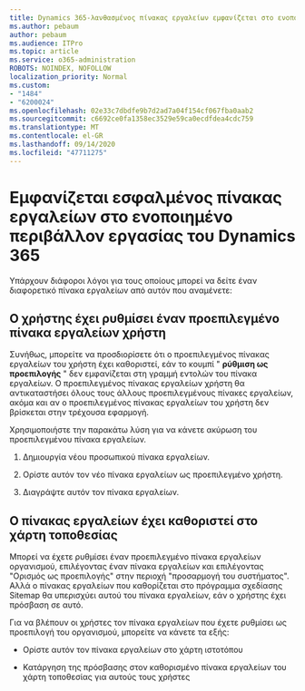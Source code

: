 ```yaml
---
title: Dynamics 365-λανθασμένος πίνακας εργαλείων εμφανίζεται στο ενοποιημένο περιβάλλον εργασίας του Dynamics 365
ms.author: pebaum
author: pebaum
ms.audience: ITPro
ms.topic: article
ms.service: o365-administration
ROBOTS: NOINDEX, NOFOLLOW
localization_priority: Normal
ms.custom:
- "1484"
- "6200024"
ms.openlocfilehash: 02e33c7dbdfe9b7d2ad7a04f154cf067fba0aab2
ms.sourcegitcommit: c6692ce0fa1358ec3529e59ca0ecdfdea4cdc759
ms.translationtype: MT
ms.contentlocale: el-GR
ms.lasthandoff: 09/14/2020
ms.locfileid: "47711275"
---
```

# <a name="wrong-dashboard-shows-in-dynamics-365-unified-interface"></a>Εμφανίζεται εσφαλμένος πίνακας εργαλείων στο ενοποιημένο περιβάλλον εργασίας του Dynamics 365

Υπάρχουν διάφοροι λόγοι για τους οποίους μπορεί να δείτε έναν διαφορετικό πίνακα εργαλείων από αυτόν που αναμένετε:

## <a name="the-user-has-set-a-user-default-dashboard"></a>Ο χρήστης έχει ρυθμίσει έναν προεπιλεγμένο πίνακα εργαλείων χρήστη 

Συνήθως, μπορείτε να προσδιορίσετε ότι ο προεπιλεγμένος πίνακας εργαλείων του χρήστη έχει καθοριστεί, εάν το κουμπί " **ρύθμιση ως προεπιλογής** " δεν εμφανίζεται στη γραμμή εντολών του πίνακα εργαλείων. Ο προεπιλεγμένος πίνακας εργαλείων χρήστη θα αντικαταστήσει όλους τους άλλους προεπιλεγμένους πίνακες εργαλείων, ακόμα και αν ο προεπιλεγμένος πίνακας εργαλείων του χρήστη δεν βρίσκεται στην τρέχουσα εφαρμογή.

Χρησιμοποιήστε την παρακάτω λύση για να κάνετε ακύρωση του προεπιλεγμένου πίνακα εργαλείων.

1. Δημιουργία νέου προσωπικού πίνακα εργαλείων.

2. Ορίστε αυτόν τον νέο πίνακα εργαλείων ως προεπιλεγμένο χρήστη.

3. Διαγράψτε αυτόν τον πίνακα εργαλείων.

## <a name="the-dashboard-is-set-in-the-sitemap"></a>Ο πίνακας εργαλείων έχει καθοριστεί στο χάρτη τοποθεσίας

Μπορεί να έχετε ρυθμίσει έναν προεπιλεγμένο πίνακα εργαλείων οργανισμού, επιλέγοντας έναν πίνακα εργαλείων και επιλέγοντας "Ορισμός ως προεπιλογής" στην περιοχή "προσαρμογή του συστήματος". Αλλά ο πίνακας εργαλείων που καθορίζεται στο πρόγραμμα σχεδίασης Sitemap θα υπερισχύει αυτού του πίνακα εργαλείων, εάν ο χρήστης έχει πρόσβαση σε αυτό.

Για να βλέπουν οι χρήστες τον πίνακα εργαλείων που έχετε ρυθμίσει ως προεπιλογή του οργανισμού, μπορείτε να κάνετε τα εξής:

* Ορίστε αυτόν τον πίνακα εργαλείων στο χάρτη ιστοτόπου

* Κατάργηση της πρόσβασης στον καθορισμένο πίνακα εργαλείων του χάρτη τοποθεσίας για αυτούς τους χρήστες

